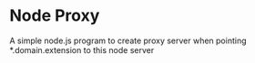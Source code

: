 # Node Proxy

A simple node.js program to create proxy server when pointing *.domain.extension to this node server
